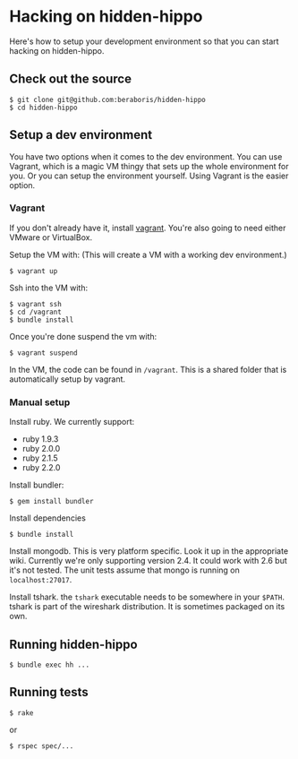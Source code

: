 Hacking on hidden-hippo
=======================

Here's how to setup your development environment so that you can start hacking
on hidden-hippo.

Check out the source
--------------------

    $ git clone git@github.com:beraboris/hidden-hippo
    $ cd hidden-hippo

Setup a dev environment
-----------------------

You have two options when it comes to the dev environment. You can use Vagrant,
which is a magic VM thingy that sets up the whole environment for you. Or you
can setup the environment yourself. Using Vagrant is the easier option.

### Vagrant

If you don't already have it, install [vagrant](https://www.vagrantup.com/downloads.html).
You're also going to need either VMware or VirtualBox.

Setup the VM with: (This will create a VM with a working dev environment.)

    $ vagrant up

Ssh into the VM with:

    $ vagrant ssh
    $ cd /vagrant
    $ bundle install

Once you're done suspend the vm with:

    $ vagrant suspend

In the VM, the code can be found in `/vagrant`. This is a shared folder that is
automatically setup by vagrant.

### Manual setup

Install ruby. We currently support:

- ruby 1.9.3
- ruby 2.0.0
- ruby 2.1.5
- ruby 2.2.0

Install bundler:

    $ gem install bundler

Install dependencies

    $ bundle install

Install mongodb. This is very platform specific. Look it up in the appropriate wiki. Currently we're only supporting
version 2.4. It could work with 2.6 but it's not tested. The unit tests assume that mongo is running on
`localhost:27017`.

Install tshark. the `tshark` executable needs to be somewhere in your `$PATH`. tshark is part of the wireshark
distribution. It is sometimes packaged on its own.

Running hidden-hippo
--------------------

    $ bundle exec hh ...

Running tests
-------------

    $ rake

or

    $ rspec spec/...
